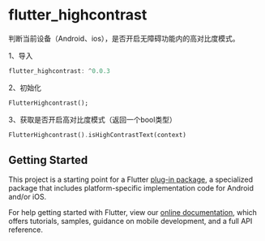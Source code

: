 # flutter_highcontrast

判断当前设备（Android、ios），是否开启无障碍功能内的高对比度模式。

1、导入
```dart
flutter_highcontrast: ^0.0.3
```

2、初始化

```dart
FlutterHighcontrast();
```

3、获取是否开启高对比度模式（返回一个bool类型）

```dart
FlutterHighcontrast().isHighContrastText(context)
```



## Getting Started

This project is a starting point for a Flutter
[plug-in package](https://flutter.dev/developing-packages/),
a specialized package that includes platform-specific implementation code for
Android and/or iOS.

For help getting started with Flutter, view our
[online documentation](https://flutter.dev/docs), which offers tutorials,
samples, guidance on mobile development, and a full API reference.
